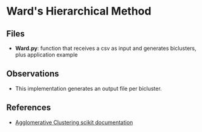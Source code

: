 # Ward's Hierarchical Method 

## Files

- **Ward.py**: function that receives a csv as input and generates biclusters, plus application example

## Observations

- This implementation generates an output file per bicluster.

## References

- [Agglomerative Clustering scikit documentation](https://scikit-learn.org/0.15/modules/generated/sklearn.cluster.AgglomerativeClustering.html)

